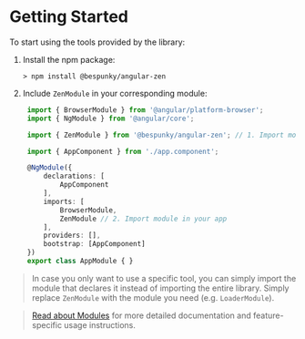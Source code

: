 # Getting Started
To start using the tools provided by the library:

1. Install the npm package:
   
   `> npm install @bespunky/angular-zen`

2. Include `ZenModule` in your corresponding module:
   
   ```typescript
    import { BrowserModule } from '@angular/platform-browser';
    import { NgModule } from '@angular/core';

    import { ZenModule } from '@bespunky/angular-zen'; // 1. Import module

    import { AppComponent } from './app.component';

    @NgModule({
        declarations: [
            AppComponent
        ],
        imports: [
            BrowserModule,
            ZenModule // 2. Import module in your app
        ],
        providers: [],
        bootstrap: [AppComponent]
    })
    export class AppModule { }
   ```
   
> In case you only want to use a specific tool, you can simply import the module that declares it instead of importing the entire library.
> Simply replace `ZenModule` with the module you need (e.g. `LoaderModule`).

> [Read about Modules](Modules) for more detailed documentation and feature-specific usage instructions.
